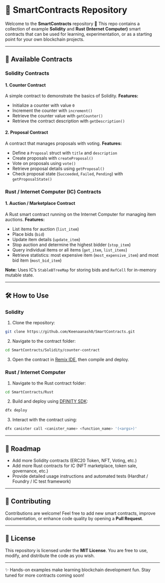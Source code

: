 # 🧩 SmartContracts Repository

Welcome to the **SmartContracts** repository 🎉
This repo contains a collection of example **Solidity** and **Rust (Internet Computer)** smart contracts that can be used for learning, experimentation, or as a starting point for your own blockchain projects.

---

## 🚀 Available Contracts

### Solidity Contracts

#### 1. Counter Contract

A simple contract to demonstrate the basics of Solidity.
**Features:**

* Initialize a counter with value `0`
* Increment the counter with `increment()`
* Retrieve the counter value with `getCounter()`
* Retrieve the contract description with `getDescription()`

#### 2. Proposal Contract

A contract that manages proposals with voting.
**Features:**

* Define a `Proposal` struct with `title` and `description`
* Create proposals with `createProposal()`
* Vote on proposals using `vote()`
* Retrieve proposal details using `getProposal()`
* Check proposal state (`Succeeded`, `Failed`, `Pending`) with `getProposalState()`

### Rust / Internet Computer (IC) Contracts

#### 1. Auction / Marketplace Contract

A Rust smart contract running on the Internet Computer for managing item auctions.
**Features:**

* List items for auction (`list_item`)
* Place bids (`bid`)
* Update item details (`update_item`)
* Stop auction and determine the highest bidder (`stop_item`)
* Query individual items or all items (`get_item`, `list_items`)
* Retrieve statistics: most expensive item (`most_expensive_item`) and most bid item (`most_bid_item`)

**Note:** Uses IC’s `StableBTreeMap` for storing bids and `RefCell` for in-memory mutable state.

---

## 🛠 How to Use

### Solidity

1. Clone the repository:

```bash
git clone https://github.com/Keenaanash0/SmartContracts.git
```

2. Navigate to the contract folder:

```bash
cd SmartContracts/Solidity/counter-contract
```

3. Open the contract in [Remix IDE](https://remix.ethereum.org/), then compile and deploy.

### Rust / Internet Computer

1. Navigate to the Rust contract folder:

```bash
cd SmartContracts/Rust
```

2. Build and deploy using [DFINITY SDK](https://internetcomputer.org/docs/current/developer-docs/quickstart/):

```bash
dfx deploy
```

3. Interact with the contract using:

```bash
dfx canister call <canister_name> <function_name> '(<args>)'
```

---

## 📌 Roadmap

* Add more Solidity contracts (ERC20 Token, NFT, Voting, etc.)
* Add more Rust contracts for IC (NFT marketplace, token sale, governance, etc.)
* Provide detailed usage instructions and automated tests (Hardhat / Foundry / IC test framework)

---

## 🤝 Contributing

Contributions are welcome!
Feel free to add new smart contracts, improve documentation, or enhance code quality by opening a **Pull Request**.

---

## 📜 License

This repository is licensed under the **MIT License**.
You are free to use, modify, and distribute the code as you wish.

---

✨ Hands-on examples make learning blockchain development fun. Stay tuned for more contracts coming soon!
